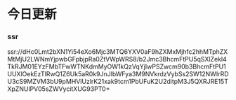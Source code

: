 # 今日更新

### ssr
ssr://dHc0Lmt2bXN1Yi54eXo6Mjc3MTQ6YXV0aF9hZXMxMjhfc2hhMTphZXMtMjU2LWNmYjpwbGFpbjpRa0ZtVWpWRS8/b2Jmc3BhcmFtPU5qSXlZekl4TkRJM01EYzFMbTFwWTNKdmMyOW1kQzVqYjIwPSZwcm90b3BhcmFtPU1UUXlOekEzTlRwQ1Z6Uk5aR0k9JnJlbWFya3M9NVkrdzVybSs2SW12NWIrRDU3cS9MZVM3bU9pMHVlUzlrK21xak9tcm1PbUFuK2U2ditpM3J5QXRJRE15TXpZNUlPV05sZWVycitXUG93PT0=
